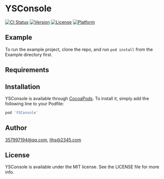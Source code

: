 # YSConsole

[![CI Status](https://img.shields.io/travis/357997194@qq.com/YSConsole.svg?style=flat)](https://travis-ci.org/357997194@qq.com/YSConsole)
[![Version](https://img.shields.io/cocoapods/v/YSConsole.svg?style=flat)](https://cocoapods.org/pods/YSConsole)
[![License](https://img.shields.io/cocoapods/l/YSConsole.svg?style=flat)](https://cocoapods.org/pods/YSConsole)
[![Platform](https://img.shields.io/cocoapods/p/YSConsole.svg?style=flat)](https://cocoapods.org/pods/YSConsole)

## Example

To run the example project, clone the repo, and run `pod install` from the Example directory first.

## Requirements

## Installation

YSConsole is available through [CocoaPods](https://cocoapods.org). To install
it, simply add the following line to your Podfile:

```ruby
pod 'YSConsole'
```

## Author

357997194@qq.com, lihs@2345.com

## License

YSConsole is available under the MIT license. See the LICENSE file for more info.
